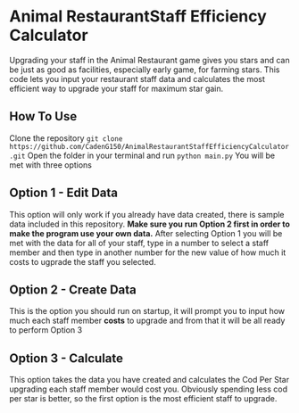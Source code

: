 # Animal RestaurantStaff Efficiency Calculator
Upgrading your staff in the Animal Restaurant game gives you stars and can be just as good as facilities, especially early game, for farming stars. This code lets you input your restaurant staff data and calculates the most efficient way to upgrade your staff for maximum star gain.
## How To Use
Clone the repository
```git clone https://github.com/CadenG150/AnimalRestaurantStaffEfficiencyCalculator.git```
Open the folder in your terminal and run
```python main.py```
You will be met with three options
## Option 1 - Edit Data
This option will only work if you already have data created, there is sample data included in this repository.  **Make sure you run Option 2 first in order to make the program use your own data.**
After selecting Option 1 you will be met with the data for all of your staff, type in a number to select a staff member and then type in another number for the new value of how much it costs to ugprade the staff you selected.
## Option 2 - Create Data
This is the option you should run on startup, it will prompt you to input how much each staff member **costs** to upgrade and from that it will be all ready to perform Option 3
## Option 3 - Calculate
This option takes the data you have created and calculates the Cod Per Star upgrading each staff member would cost you.  Obviously spending less cod per star is better, so the first option is the most efficient staff to upgrade.
